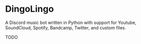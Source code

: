 # DingoLingo
A Discord music bot written in Python with support for Youtube, SoundCloud, Spotify, Bandcamp, Twitter, and custom files.

TODO
